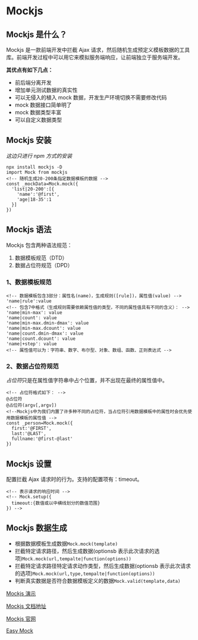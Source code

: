 # Mockjs

## Mockjs 是什么？

Mockjs 是一款前端开发中拦截 Ajax 请求，然后随机生成预定义模板数据的工具库。前端开发过程中可以用它来模拟服务端响应，让前端独立于服务端开发。

**其优点有如下几点：**

* 前后端分离开发
* 增加单元测试数据的真实性
* 可以无侵入的植入 mock 数据，开发生产环境切换不需要修改代码
* mock 数据接口简单明了
* mock 数据类型丰富
* 可以自定义数据类型

## Mockjs 安装

_这边只进行 npm 方式的安装_

```
npx install mockjs -D
import Mock from mockjs
<!-- 随机生成20-200条指定数据模板的数据 -->
const _mockData=Mock.mock({
  'list|20-200':[{
    'name':'@first',
    'age|18-35':1
  }]
})
```

## Mockjs 语法

Mockjs 包含两种语法规范：

1.  数据模板规范（DTD）
2.  数据占位符规范（DPD）

### 1、数据模板规范

```
<!-- 数据模板包含3部分：属性名(name)，生成规则([rule])，属性值(value) -->
'name|rule':value
<!-- 包含7中格式（生成规则需要依赖属性值的类型，不同的属性值具有不同的含义）： -->
'name|min-max': value
'name|count': value
'name|min-max.dmin-dmax': value
'name|min-max.dcount': value
'name|count.dmin-dmax': value
'name|count.dcount': value
'name|+step': value
<!-- 属性值可以为：字符串、数字、布尔型、对象、数组、函数、正则表达式 -->
```

### 2、数据占位符规范

*占位符*只是在属性值字符串中占个位置，并不出现在最终的属性值中。

```
<!-- 占位符格式如下： -->
@占位符
@占位符(argv[,argv])
<!--Mockjs中为我们内置了许多种不同的占位符，当占位符引用数据模板中的属性时会优先使用数据模板的属性值 -->
const _person=Mock.mock({
  first:'@FIRST',
  last:'@LAST',
  fullname:'@first-@last'
})
```

## Mockjs 设置

配置拦截 Ajax 请求时的行为。支持的配置项有：timeout。

```
<!-- 表示请求的响应时间 -->
<!-- Mock.setup({
  timeout:{数值或以中横线划分的数值范围}
}) -->
```

## Mockjs 数据生成

* 根据数据模板生成数据`Mock.mock(template)`
* 拦截特定请求路径，然后生成数据(optionsb 表示此次请求的选项)`Mock.mock(url,tempalte|function(options))`
* 拦截特定请求路径特定请求动作类型，然后生成数据(optionsb 表示此次请求的选项)`Mock.mock(url,type,tempalte|function(options))`
* 判断真实数据是否符合数据模板定义的数据`Mock.valid(template,data)`

[Mockjs 演示][mockjs-demo]

[Mockjs 文档地址][mockjs-wiki]

[Mockjs 官网][mockjs]

[Easy Mock][easymock]

[mockjs-demo]: /mockjs/demo.html 'mockjs-demo'
[mockjs-wiki]: https://github.com/nuysoft/Mock/wiki 'mockjs-wiki'
[mockjs]: http://mockjs.com/ 'mockjs'
[easymock]: https://www.easy-mock.com/ 'easymock'
